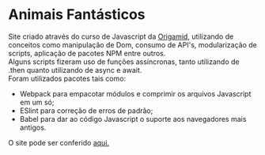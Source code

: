 # Animais Fantásticos
Site criado através do curso de Javascript da [Origamid](https://www.origamid.com), utilizando de conceitos como manipulação de Dom, consumo de API's, modularização de scripts, aplicação de pacotes NPM entre outros.  
Alguns scripts fizeram uso de funções assíncronas, tanto utilizando de .then quanto utilizando de async e await.  
Foram utilizados pacotes tais como:  
* Webpack para empacotar módulos e comprimir os arquivos Javascript em um só;  
* ESlint para correção de erros de padrão;  
* Babel para dar ao código Javascript o suporte aos navegadores mais antigos.  

O site pode ser conferido [aqui.](https://bryanbruzinga.github.io/Animais-Fantasticos/)
